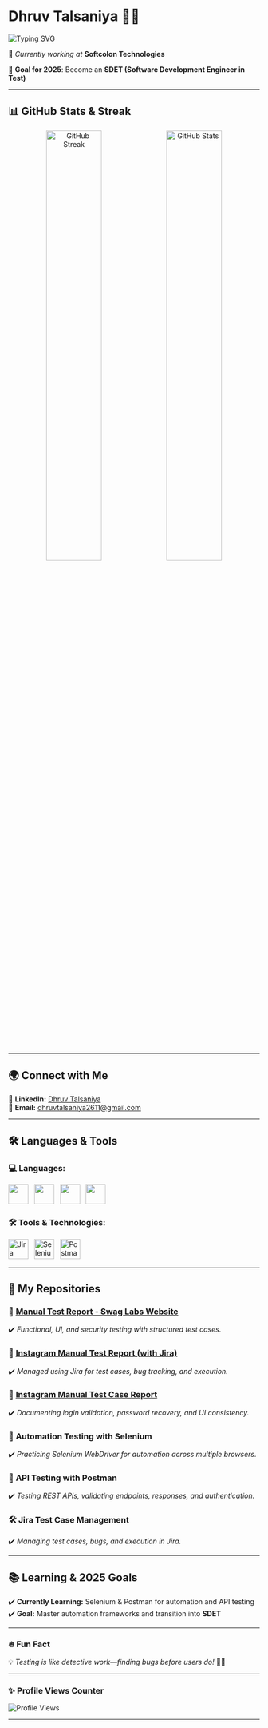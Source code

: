 # **Dhruv Talsaniya** 👨‍💻  

[![Typing SVG](https://readme-typing-svg.herokuapp.com?font=Fira+Code&pause=1000&color=00A6FF&center=false&vCenter=false&width=435&lines=QA+Engineer;Manual+%26+Automation+Tester)](https://git.io/typing-svg)

💼 *Currently working at* **Softcolon Technologies**  

🎯 **Goal for 2025**: Become an **SDET (Software Development Engineer in Test)**  

---

## **📊 GitHub Stats & Streak**  
<p align="center">
  <img src="https://github-readme-streak-stats.herokuapp.com/?user=DHRUVTALSANIYA&theme=algolia" alt="GitHub Streak" width="47%"/>  
  <img src="https://github-readme-stats.vercel.app/api?username=DHRUVTALSANIYA&show_icons=true&theme=algolia" alt="GitHub Stats" width="47%"/>  
</p>  

---

## **🌍 Connect with Me**
🔗 **LinkedIn:** [Dhruv Talsaniya](https://www.linkedin.com/in/dhruvtalsaniya)  
📧 **Email:** [dhruvtalsaniya2611@gmail.com](mailto:dhruvtalsaniya2611@gmail.com)  

---

## **🛠 Languages & Tools**  

### **💻 Languages:**  
<p align="left">
  <img src="https://cdn.jsdelivr.net/gh/devicons/devicon/icons/html5/html5-original.svg" width="40" height="40"/>&nbsp;&nbsp;
  <img src="https://cdn.jsdelivr.net/gh/devicons/devicon/icons/css3/css3-original.svg" width="40" height="40"/>&nbsp;&nbsp;
  <img src="https://cdn.jsdelivr.net/gh/devicons/devicon/icons/javascript/javascript-original.svg" width="40" height="40"/>&nbsp;&nbsp;
  <img src="https://cdn.jsdelivr.net/gh/devicons/devicon/icons/python/python-original.svg" width="40" height="40"/>
</p>  

### **🛠 Tools & Technologies:**  
<p align="left">
  <img src="https://cdn.jsdelivr.net/gh/devicons/devicon/icons/jira/jira-original.svg" width="40" height="40" alt="Jira"/>&nbsp;&nbsp;
  <img src="https://upload.wikimedia.org/wikipedia/commons/d/d5/Selenium_Logo.png" width="40" height="40" alt="Selenium"/>&nbsp;&nbsp;
  <img src="https://www.svgrepo.com/show/354202/postman-icon.svg" width="40" height="40" alt="Postman"/>
</p>  

---

## **📂 My Repositories**  

### 📜 [**Manual Test Report - Swag Labs Website**](https://github.com/DHRUVTALSANIYA/PROJECT-1---SWAG-LAB-WEBSITE-MANUAL-TEST-REPORT)  
✔️ *Functional, UI, and security testing with structured test cases.*  

### 📑 [**Instagram Manual Test Report (with Jira)**](https://github.com/DHRUVTALSANIYA/PROJECT-3-NSTAGRAM-LOGIN-PAGE-MANUAL-TESTING-USING-JIRA.-ZEPHYR-SCALE-)  
✔️ *Managed using Jira for test cases, bug tracking, and execution.*  

### 📝 [**Instagram Manual Test Case Report**](https://github.com/DHRUVTALSANIYA/PROJECT-2--INSTAGRAM-LOGIN-PAGE-MANUAL-TEST-REPORT-)  
✔️ *Documenting login validation, password recovery, and UI consistency.*  

### 🤖 **Automation Testing with Selenium**  
✔️ *Practicing Selenium WebDriver for automation across multiple browsers.*  

### 🔄 **API Testing with Postman**  
✔️ *Testing REST APIs, validating endpoints, responses, and authentication.*  

### 🛠 **Jira Test Case Management**  
✔️ *Managing test cases, bugs, and execution in Jira.*  

---

## **📚 Learning & 2025 Goals**
✔️ **Currently Learning:** Selenium & Postman for automation and API testing  
✔️ **Goal:** Master automation frameworks and transition into **SDET**  

---

### **🔥 Fun Fact**
💡 *Testing is like detective work—finding bugs before users do!* 🕵️‍♂️  

---

### **✨ Profile Views Counter**
![Profile Views](https://komarev.com/ghpvc/?username=DHRUVTALSANIYA&color=blue&style=flat-square)  

---

